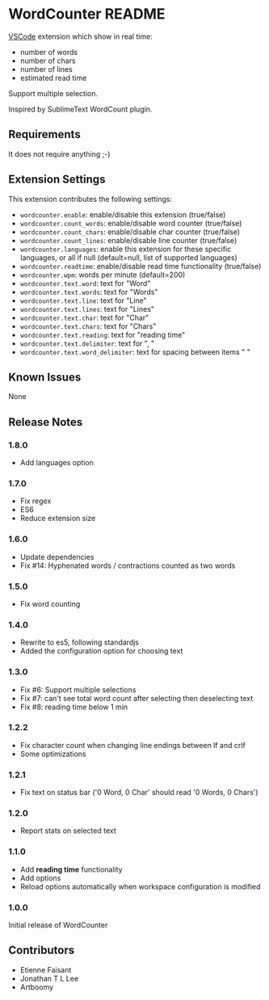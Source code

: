 # WordCounter README

[VSCode](https://code.visualstudio.com/) extension which show in real time:

* number of words
* number of chars
* number of lines
* estimated read time

Support multiple selection.

Inspired by SublimeText WordCount plugin.

## Requirements

It does not require anything ;-)

## Extension Settings

This extension contributes the following settings:

* `wordcounter.enable`: enable/disable this extension (true/false)
* `wordcounter.count_words`: enable/disable word counter (true/false)
* `wordcounter.count_chars`: enable/disable char counter (true/false)
* `wordcounter.count_lines`: enable/disable line counter (true/false)
* `wordcounter.languages`: enable this extension for these specific languages, or all if null (default=null, list of supported languages)
* `wordcounter.readtime`: enable/disable read time functionality (true/false)
* `wordcounter.wpm`: words per minute (default=200)
* `wordcounter.text.word`: text for "Word"
* `wordcounter.text.words`: text for "Words"
* `wordcounter.text.line`: text for "Line"
* `wordcounter.text.lines`: text for "Lines"
* `wordcounter.text.char`: text for "Char"
* `wordcounter.text.chars`: text for "Chars"
* `wordcounter.text.reading`: text for "reading time"
* `wordcounter.text.delimiter`: text for ", "
* `wordcounter.text.word_delimiter`: text for spacing between items " "

## Known Issues

None

## Release Notes

### 1.8.0

* Add languages option

### 1.7.0

* Fix regex
* ES6
* Reduce extension size

### 1.6.0

* Update dependencies
* Fix #14: Hyphenated words / contractions counted as two words

### 1.5.0

* Fix word counting

### 1.4.0

* Rewrite to es5, following standardjs
* Added the configuration option for choosing text

### 1.3.0

* Fix #6: Support multiple selections
* Fix #7: can't see total word count after selecting then deselecting text
* Fix #8: reading time below 1 min

### 1.2.2

* Fix character count when changing line endings between lf and crlf
* Some optimizations

### 1.2.1

* Fix text on status bar ('0 Word, 0 Char' should read '0 Words, 0 Chars')

### 1.2.0

* Report stats on selected text

### 1.1.0

* Add **reading time** functionality
* Add options
* Reload options automatically when workspace configuration is modified

### 1.0.0

Initial release of WordCounter

## Contributors

* Etienne Faisant
* Jonathan T L Lee
* Artboomy
